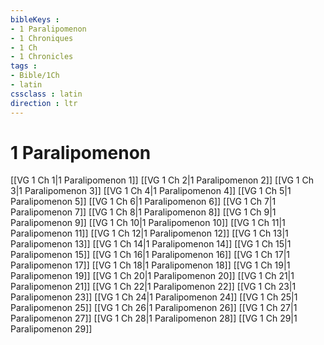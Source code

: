 ```yaml
---
bibleKeys : 
- 1 Paralipomenon
- 1 Chroniques
- 1 Ch
- 1 Chronicles
tags : 
- Bible/1Ch
- latin
cssclass : latin
direction : ltr
---
```


# 1 Paralipomenon

[[VG 1 Ch 1|1 Paralipomenon 1]]
[[VG 1 Ch 2|1 Paralipomenon 2]]
[[VG 1 Ch 3|1 Paralipomenon 3]]
[[VG 1 Ch 4|1 Paralipomenon 4]]
[[VG 1 Ch 5|1 Paralipomenon 5]]
[[VG 1 Ch 6|1 Paralipomenon 6]]
[[VG 1 Ch 7|1 Paralipomenon 7]]
[[VG 1 Ch 8|1 Paralipomenon 8]]
[[VG 1 Ch 9|1 Paralipomenon 9]]
[[VG 1 Ch 10|1 Paralipomenon 10]]
[[VG 1 Ch 11|1 Paralipomenon 11]]
[[VG 1 Ch 12|1 Paralipomenon 12]]
[[VG 1 Ch 13|1 Paralipomenon 13]]
[[VG 1 Ch 14|1 Paralipomenon 14]]
[[VG 1 Ch 15|1 Paralipomenon 15]]
[[VG 1 Ch 16|1 Paralipomenon 16]]
[[VG 1 Ch 17|1 Paralipomenon 17]]
[[VG 1 Ch 18|1 Paralipomenon 18]]
[[VG 1 Ch 19|1 Paralipomenon 19]]
[[VG 1 Ch 20|1 Paralipomenon 20]]
[[VG 1 Ch 21|1 Paralipomenon 21]]
[[VG 1 Ch 22|1 Paralipomenon 22]]
[[VG 1 Ch 23|1 Paralipomenon 23]]
[[VG 1 Ch 24|1 Paralipomenon 24]]
[[VG 1 Ch 25|1 Paralipomenon 25]]
[[VG 1 Ch 26|1 Paralipomenon 26]]
[[VG 1 Ch 27|1 Paralipomenon 27]]
[[VG 1 Ch 28|1 Paralipomenon 28]]
[[VG 1 Ch 29|1 Paralipomenon 29]]

